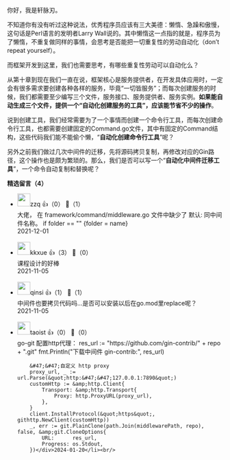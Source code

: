 你好，我是轩脉刃。

不知道你有没有听过这种说法，优秀程序员应该有三大美德：懒惰、急躁和傲慢，这句话是Perl语言的发明者Larry Wall说的。其中懒惰这一点指的就是，程序员为了懒惰，不重复做同样的事情，会思考是否能把一切重复性的劳动自动化（don’t repeat yourself）。

而框架开发到这里，我们也需要思考，有哪些重复性劳动可以自动化么？

从第十章到现在我们一直在说，框架核心是服务提供者，在开发具体应用时，一定会有很多需求要创建各种各样的服务，毕竟“一切皆服务”；而每次创建服务的时候，我们都需要至少编写三个文件，服务接口、服务提供者、服务实例。**如果能自动生成三个文件，提供一个“自动化创建服务的工具”，应该能节省不少的操作**。

说到创建工具，我们经常需要为了一个事情而创建一个命令行工具，而每次创建命令行工具，也都需要创建固定的Command.go文件，其中有固定的Command结构，这些代码我们能不能偷个懒，“**自动化创建命令行工具**”呢？

另外之前我们做过几次中间件的迁移，先将源码拷贝复制，再修改对应的Gin路径，这个操作也是颇为繁琐的。那么，我们是否可以写一个“**自动化中间件迁移工具**”，一个命令自动复制和替换呢？
<div><strong>精选留言（4）</strong></div><ul>
<li><img src="https://static001.geekbang.org/account/avatar/00/12/d6/98/e2d8f2a9.jpg" width="30px"><span>zzq</span> 👍（0） 💬（1）<div>大佬， 在 framework&#47;command&#47;middleware.go 文件中缺少了    默认: 同中间件名称。 if folder == &quot;&quot; {folder = name}   </div>2021-12-01</li><br/><li><img src="https://static001.geekbang.org/account/avatar/00/11/b2/e0/bf56878a.jpg" width="30px"><span>kkxue</span> 👍（3） 💬（0）<div>课程设计的好棒</div>2021-11-05</li><br/><li><img src="https://static001.geekbang.org/account/avatar/00/19/70/67/0c1359c2.jpg" width="30px"><span>qinsi</span> 👍（1） 💬（1）<div>中间件也要拷贝代码吗...是否可以安装以后在go.mod里replace呢？</div>2021-11-05</li><br/><li><img src="https://static001.geekbang.org/account/avatar/00/12/3b/fc/04a75cd0.jpg" width="30px"><span>taoist</span> 👍（0） 💬（0）<div>go-git 配置http代理：
		res_url := &quot;https:&#47;&#47;github.com&#47;gin-contrib&#47;&quot; + repo + &quot;.git&quot;
		fmt.Println(&quot;下载中间件 gin-contrib:&quot;, res_url)
	
		&#47;&#47;自定义 http proxy
		proxy_url, _ := url.Parse(&quot;http:&#47;&#47;127.0.0.1:7890&quot;)
		customHttp := &amp;http.Client{
			Transport: &amp;http.Transport{
				Proxy: http.ProxyURL(proxy_url),
			},
		}
		client.InstallProtocol(&quot;https&quot;, githttp.NewClient(customHttp))
		_, err := git.PlainClone(path.Join(middlewarePath, repo), false, &amp;git.CloneOptions{
			URL:      res_url,
			Progress: os.Stdout,
		})</div>2024-01-20</li><br/>
</ul>